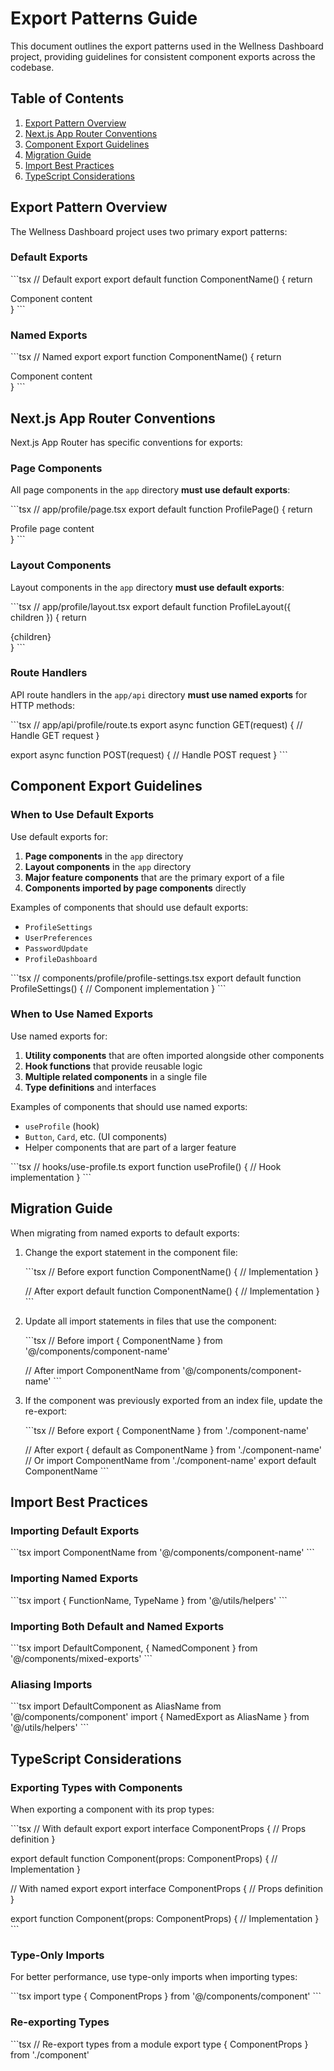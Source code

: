 # Export Patterns Guide

This document outlines the export patterns used in the Wellness Dashboard project, providing guidelines for consistent component exports across the codebase.

## Table of Contents

1. [Export Pattern Overview](#export-pattern-overview)
2. [Next.js App Router Conventions](#nextjs-app-router-conventions)
3. [Component Export Guidelines](#component-export-guidelines)
4. [Migration Guide](#migration-guide)
5. [Import Best Practices](#import-best-practices)
6. [TypeScript Considerations](#typescript-considerations)

## Export Pattern Overview

The Wellness Dashboard project uses two primary export patterns:

### Default Exports

\`\`\`tsx
// Default export
export default function ComponentName() {
  return <div>Component content</div>
}
\`\`\`

### Named Exports

\`\`\`tsx
// Named export
export function ComponentName() {
  return <div>Component content</div>
}
\`\`\`

## Next.js App Router Conventions

Next.js App Router has specific conventions for exports:

### Page Components

All page components in the `app` directory **must use default exports**:

\`\`\`tsx
// app/profile/page.tsx
export default function ProfilePage() {
  return <div>Profile page content</div>
}
\`\`\`

### Layout Components

Layout components in the `app` directory **must use default exports**:

\`\`\`tsx
// app/profile/layout.tsx
export default function ProfileLayout({ children }) {
  return <div>{children}</div>
}
\`\`\`

### Route Handlers

API route handlers in the `app/api` directory **must use named exports** for HTTP methods:

\`\`\`tsx
// app/api/profile/route.ts
export async function GET(request) {
  // Handle GET request
}

export async function POST(request) {
  // Handle POST request
}
\`\`\`

## Component Export Guidelines

### When to Use Default Exports

Use default exports for:

1. **Page components** in the `app` directory
2. **Layout components** in the `app` directory
3. **Major feature components** that are the primary export of a file
4. **Components imported by page components** directly

Examples of components that should use default exports:

- `ProfileSettings`
- `UserPreferences`
- `PasswordUpdate`
- `ProfileDashboard`

\`\`\`tsx
// components/profile/profile-settings.tsx
export default function ProfileSettings() {
  // Component implementation
}
\`\`\`

### When to Use Named Exports

Use named exports for:

1. **Utility components** that are often imported alongside other components
2. **Hook functions** that provide reusable logic
3. **Multiple related components** in a single file
4. **Type definitions** and interfaces

Examples of components that should use named exports:

- `useProfile` (hook)
- `Button`, `Card`, etc. (UI components)
- Helper components that are part of a larger feature

\`\`\`tsx
// hooks/use-profile.ts
export function useProfile() {
  // Hook implementation
}
\`\`\`

## Migration Guide

When migrating from named exports to default exports:

1. Change the export statement in the component file:

   \`\`\`tsx
   // Before
   export function ComponentName() {
     // Implementation
   }

   // After
   export default function ComponentName() {
     // Implementation
   }
   \`\`\`

2. Update all import statements in files that use the component:

   \`\`\`tsx
   // Before
   import { ComponentName } from '@/components/component-name'

   // After
   import ComponentName from '@/components/component-name'
   \`\`\`

3. If the component was previously exported from an index file, update the re-export:

   \`\`\`tsx
   // Before
   export { ComponentName } from './component-name'

   // After
   export { default as ComponentName } from './component-name'
   // Or
   import ComponentName from './component-name'
   export default ComponentName
   \`\`\`

## Import Best Practices

### Importing Default Exports

\`\`\`tsx
import ComponentName from '@/components/component-name'
\`\`\`

### Importing Named Exports

\`\`\`tsx
import { FunctionName, TypeName } from '@/utils/helpers'
\`\`\`

### Importing Both Default and Named Exports

\`\`\`tsx
import DefaultComponent, { NamedComponent } from '@/components/mixed-exports'
\`\`\`

### Aliasing Imports

\`\`\`tsx
import DefaultComponent as AliasName from '@/components/component'
import { NamedExport as AliasName } from '@/utils/helpers'
\`\`\`

## TypeScript Considerations

### Exporting Types with Components

When exporting a component with its prop types:

\`\`\`tsx
// With default export
export interface ComponentProps {
  // Props definition
}

export default function Component(props: ComponentProps) {
  // Implementation
}

// With named export
export interface ComponentProps {
  // Props definition
}

export function Component(props: ComponentProps) {
  // Implementation
}
\`\`\`

### Type-Only Imports

For better performance, use type-only imports when importing types:

\`\`\`tsx
import type { ComponentProps } from '@/components/component'
\`\`\`

### Re-exporting Types

\`\`\`tsx
// Re-export types from a module
export type { ComponentProps } from './component'
